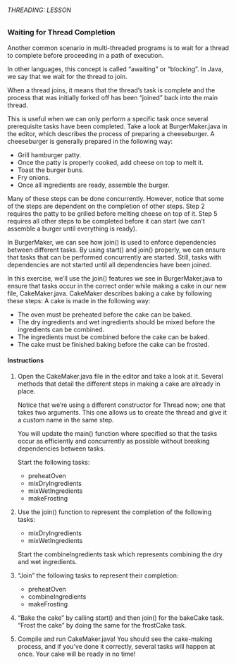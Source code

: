 ###### THREADING: LESSON

### Waiting for Thread Completion

Another common scenario in multi-threaded programs is to wait for a thread to complete before proceeding in a path of execution.

In other languages, this concept is called “awaiting” or “blocking”. In Java, we say that we wait for the thread to join.

When a thread joins, it means that the thread’s task is complete and the process that was initially forked off has been “joined” back into the main thread.

This is useful when we can only perform a specific task once several prerequisite tasks have been completed. Take a look at BurgerMaker.java in the editor, which describes the process of preparing a cheeseburger. A cheeseburger is generally prepared in the following way:

- Grill hamburger patty.
- Once the patty is properly cooked, add cheese on top to melt it.
- Toast the burger buns.
- Fry onions.
- Once all ingredients are ready, assemble the burger.

Many of these steps can be done concurrently. However, notice that some of the steps are dependent on the completion of other steps. Step 2 requires the patty to be grilled before melting cheese on top of it. Step 5 requires all other steps to be completed before it can start (we can’t assemble a burger until everything is ready).

In BurgerMaker, we can see how join() is used to enforce dependencies between different tasks. By using start() and join() properly, we can ensure that tasks that can be performed concurrently are started. Still, tasks with dependencies are not started until all dependencies have been joined.

In this exercise, we’ll use the join() features we see in BurgerMaker.java to ensure that tasks occur in the correct order while making a cake in our new file, CakeMaker.java. CakeMaker describes baking a cake by following these steps: A cake is made in the following way:

- The oven must be preheated before the cake can be baked.
- The dry ingredients and wet ingredients should be mixed before the ingredients can be combined.
- The ingredients must be combined before the cake can be baked.
- The cake must be finished baking before the cake can be frosted.

#### Instructions

1. Open the CakeMaker.java file in the editor and take a look at it. Several methods that detail the different steps in making a cake are already in place.

    Notice that we’re using a different constructor for Thread now; one that takes two arguments. This one allows us to create the thread and give it a custom name in the same step.

    You will update the main() function where specified so that the tasks occur as efficiently and concurrently as possible without breaking dependencies between tasks.

    Start the following tasks:

    - preheatOven
    - mixDryIngredients
    - mixWetIngredients
    - makeFrosting

2. Use the join() function to represent the completion of the following tasks:

    - mixDryIngredients
    - mixWetIngredients

    Start the combineIngredients task which represents combining the dry and wet ingredients.

3. “Join” the following tasks to represent their completion:

    - preheatOven
    - combineIngredients
    - makeFrosting

4. “Bake the cake” by calling start() and then join() for the bakeCake task. “Frost the cake” by doing the same for the frostCake task.

5. Compile and run CakeMaker.java! You should see the cake-making process, and if you’ve done it correctly, several tasks will happen at once. Your cake will be ready in no time!